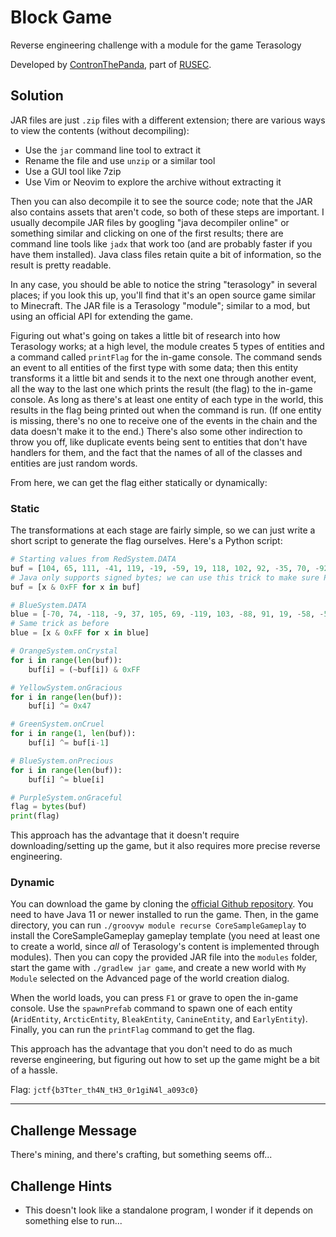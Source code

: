 # Block Game

Reverse engineering challenge with a module for the game Terasology

Developed by [ContronThePanda](https://github.com/PAndaContron), part of [RUSEC](https://rusec.github.io/).

## Solution

JAR files are just `.zip` files with a different extension; there are various ways to view the contents (without decompiling):

* Use the `jar` command line tool to extract it
* Rename the file and use `unzip` or a similar tool
* Use a GUI tool like 7zip
* Use Vim or Neovim to explore the archive without extracting it

Then you can also decompile it to see the source code; note that the JAR also contains assets that aren't code, so both of these steps are important.
I usually decompile JAR files by googling "java decompiler online" or something similar and clicking on one of the first results;
there are command line tools like `jadx` that work too (and are probably faster if you have them installed).
Java class files retain quite a bit of information, so the result is pretty readable.

In any case, you should be able to notice the string "terasology" in several places;
if you look this up, you'll find that it's an open source game similar to Minecraft.
The JAR file is a Terasology "module"; similar to a mod, but using an official API for extending the game.

Figuring out what's going on takes a little bit of research into how Terasology works;
at a high level, the module creates 5 types of entities and a command called `printFlag` for the in-game console.
The command sends an event to all entities of the first type with some data;
then this entity transforms it a little bit and sends it to the next one through another event,
all the way to the last one which prints the result (the flag) to the in-game console.
As long as there's at least one entity of each type in the world, this results in the flag being printed out when the command is run.
(If one entity is missing, there's no one to receive one of the events in the chain and the data doesn't make it to the end.)
There's also some other indirection to throw you off, like duplicate events being sent to entities that don't have handlers for them,
and the fact that the names of all of the classes and entities are just random words.

From here, we can get the flag either statically or dynamically:

### Static

The transformations at each stage are fairly simple, so we can just write a short script to generate the flag ourselves.
Here's a Python script:

```py
# Starting values from RedSystem.DATA
buf = [104, 65, 111, -41, 119, -19, -59, 19, 118, 102, 92, -35, 70, -92, -49, -33, 61, -74, -17, -90, -128, 31, -86, -94, 67, -55, 16, -67, 91, -113, 63, 41, 81, 49, -75, 103, 79]
# Java only supports signed bytes; we can use this trick to make sure Python's binary representation is the same as Java's
buf = [x & 0xFF for x in buf]

# BlueSystem.DATA
blue = [-70, 74, -118, -9, 37, 105, 69, -119, 103, -88, 91, 19, -58, -58, -19, -16, 100, 65, 42, 79, 27, -45, -125, -38, 119, 8, -121, -8, 67, 71, -2, 62, -34, 93, 0, -116, 54]
# Same trick as before
blue = [x & 0xFF for x in blue]

# OrangeSystem.onCrystal
for i in range(len(buf)):
    buf[i] = (~buf[i]) & 0xFF

# YellowSystem.onGracious
for i in range(len(buf)):
    buf[i] ^= 0x47

# GreenSystem.onCruel
for i in range(1, len(buf)):
    buf[i] ^= buf[i-1]

# BlueSystem.onPrecious
for i in range(len(buf)):
    buf[i] ^= blue[i]

# PurpleSystem.onGraceful
flag = bytes(buf)
print(flag)
```

This approach has the advantage that it doesn't require downloading/setting up the game, but it also requires more precise reverse engineering.

### Dynamic

You can download the game by cloning the [official Github repository](https://github.com/MovingBlocks/Terasology).
You need to have Java 11 or newer installed to run the game.
Then, in the game directory, you can run `./groovyw module recurse CoreSampleGameplay` to install the CoreSampleGameplay gameplay template
(you need at least one to create a world, since *all* of Terasology's content is implemented through modules).
Then you can copy the provided JAR file into the `modules` folder, start the game with `./gradlew jar game`,
and create a new world with `My Module` selected on the Advanced page of the world creation dialog.

When the world loads, you can press `F1` or grave to open the in-game console.
Use the `spawnPrefab` command to spawn one of each entity (`AridEntity`, `ArcticEntity`, `BleakEntity`, `CanineEntity`, and `EarlyEntity`).
Finally, you can run the `printFlag` command to get the flag.

This approach has the advantage that you don't need to do as much reverse engineering, but figuring out how to set up the game might be a bit of a hassle.

Flag: `jctf{b3Tter_th4N_tH3_0r1giN4l_a093c0}`

---

## Challenge Message

There's mining, and there's crafting, but something seems off...

## Challenge Hints

* This doesn't look like a standalone program, I wonder if it depends on something else to run...
